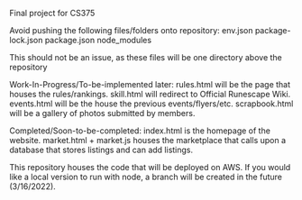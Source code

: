 Final project for CS375

Avoid pushing the following files/folders onto repository:
env.json
package-lock.json
package.json
node_modules

This should not be an issue, as these files will be one directory above the repository

Work-In-Progress/To-be-implemented later:
rules.html will be the page that houses the rules/rankings.
skill.html will redirect to Official Runescape Wiki.
events.html will be the house the previous events/flyers/etc.
scrapbook.html will be a gallery of photos submitted by members.

Completed/Soon-to-be-completed:
index.html is the homepage of the website.
market.html + market.js houses the marketplace that calls upon a database that stores listings and can add listings.

This repository houses the code that will be deployed on AWS. If you would like a local version to run with node, a branch will be created in the future (3/16/2022).
